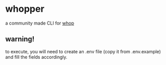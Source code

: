 # whopper
a community made CLI for [whop](https://whop.com/)

## warning!
to execute, you will need to create an .env file (copy it from .env.example) and fill the fields accordingly.